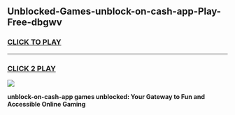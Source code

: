 
## Unblocked-Games-unblock-on-cash-app-Play-Free-dbgwv
<h3>
<a href="https://premium76.site?title=unblock-on-cash-app&ref=20M">CLICK TO PLAY</a></h3>
<hr>

<h3>
<a href="https://premium76.site?title=unblock-on-cash-app&ref=20M">CLICK 2 PLAY</a>
  
</h3>

<a href="https://premium76.site?title=unblock-on-cash-app&ref=19M"><img src="https://clearcache.store/games.png"></a>


**unblock-on-cash-app games unblocked: Your Gateway to Fun and Accessible Online Gaming**

